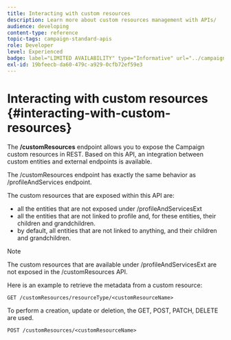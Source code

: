 ```yaml
---
title: Interacting with custom resources
description: Learn more about custom resources management with APIs/
audience: developing
content-type: reference
topic-tags: campaign-standard-apis
role: Developer
level: Experienced
badge: label="LIMITED AVAILABILITY" type="Informative" url="../campaign-standard-migration-home.md" tooltip="Restricted to Campaign Standard migrated users"
exl-id: 19bfeecb-da60-479c-a929-0cfb72ef59e3
---
```

# Interacting with custom resources {#interacting-with-custom-resources}

The **/customResources** endpoint allows you to expose the Campaign custom resources in REST. Based on this API, an integration between custom entities and external endpoints is available.

The /customResources endpoint has exactly the same behavior as /profileAndServices endpoint.

The custom resources that are exposed within this API are:

* all the entities that are not exposed under /profileAndServicesExt 
* all the entities that are not linked to profile and, for these entities, their children and grandchildren.
* by default, all entities that are not linked to anything, and their children and grandchildren.

>[!NOTE]
>The custom resources that are available under /profileAndServicesExt are not exposed in the /customResources API.


Here is an example to retrieve the metadata from a custom resource:

```
GET /customResources/resourceType/<customResourceName>
```

To perform a creation, update or deletion, the GET, POST, PATCH, DELETE are used.

```
POST /customResources/<customResourceName>
```
